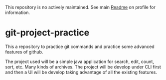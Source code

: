 This repository is no actively maintained. See main [Readme](https://github.com/c0ff3x#if-youre-here-that-means-you-reached-some-of-my-ugly-projects-hi-) on profile for information.


# git-project-practice

This a repository to practice git commands and practice some advanced features of github.

The project used will be a simple java application for search, edit, count, sort, etc. Many kinds of archives. The project will be develop under CLI first and then a UI will be develop taking advantage of all the existing features.
